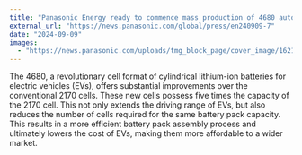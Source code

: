 ```yaml
---
title: "Panasonic Energy ready to commence mass production of 4680 automotive lithium-ion batteries"
external_url: "https://news.panasonic.com/global/press/en240909-7"
date: "2024-09-09"
images:
  - "https://news.panasonic.com/uploads/tmg_block_page/cover_image/16216/l-en240909-7-1.jpg"
---
```


The 4680, a revolutionary cell format of cylindrical lithium-ion batteries for electric vehicles (EVs), offers substantial improvements over the conventional 2170 cells. These new cells possess five times the capacity of the 2170 cell. This not only extends the driving range of EVs, but also reduces the number of cells required for the same battery pack capacity. This results in a more efficient battery pack assembly process and ultimately lowers the cost of EVs, making them more affordable to a wider market.